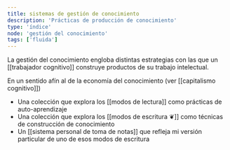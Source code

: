 ```yaml
---
title: sistemas de gestión de conocimiento
description: 'Prácticas de producción de conocimiento'
type: 'índice'
node: 'gestión del conocimiento'
tags: ['fluida']
---
```


La gestión del conocimiento engloba distintas estrategias con las que un [[trabajador cognitivo]] construye productos de su trabajo intelectual.

En un sentido afín al de la economía del conocimiento (ver [[capitalismo cognitivo]])

- Una colección que explora los [[modos de lectura]] como prácticas de auto-aprendizaje
- Una colección que explora los [[modos de escritura ❦]] como técnicas de construcción de conocimiento
- Un [[sistema personal de toma de notas]] que refleja mi versión particular de uno de esos modos de escritura